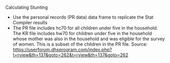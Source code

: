 Calculating Stunting  
* Use the personal records (PR data) data frame to replicate the Stat Compiler results  
* The PR file includes hc70 for all children under five in the household. The KR file includes hw70 for children under five in the household whose mother was also in the household and was eligible for the survey of women. This is a subset of the children in the PR file.
Source: https://userforum.dhsprogram.com/index.php?t=rview&th=137&goto=262&t=rview&th=137&goto=262  
